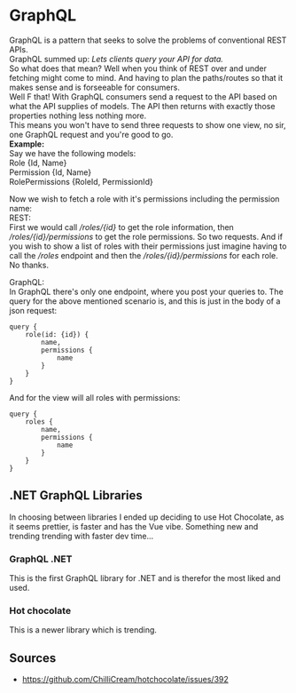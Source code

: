 # GraphQL
GraphQL is a pattern that seeks to solve the problems of conventional REST APIs.  
GraphQL summed up: *Lets clients query your API for data.*  
So what does that mean? Well when you think of REST over and under fetching might come to mind. And having to plan the paths/routes so that it makes sense and is forseeable for consumers.  
Well F that! With GraphQL consumers send a request to the API based on what the API supplies of models. The API then returns with exactly those properties nothing less nothing more.  
This means you won't have to send three requests to show one view, no sir, one GraphQL request and you're good to go.  
**Example:**  
Say we have the following models:  
Role {Id, Name}  
Permission {Id, Name}  
RolePermissions {RoleId, PermissionId}  

Now we wish to fetch a role with it's permissions including the permission name:  
REST:  
First we would call */roles/{id}* to get the role information, then */roles/{id}/permissions* to get the role permissions. So two requests. And if you wish to show a list of roles with their permissions just imagine having to call the */roles* endpoint and then the */roles/{id}/permissions* for each role. No thanks.  

GraphQL:  
In GraphQL there's only one endpoint, where you post your queries to. The query for the above mentioned scenario is, and this is just in the body of a json request:  
```
query {
    role(id: {id}) {
        name,
        permissions {
            name
        }
    }
}
```
And for the view will all roles with permissions:
```
query {
    roles {
        name,
        permissions {
            name
        }
    }
}
```

## .NET GraphQL Libraries
In choosing between libraries I ended up deciding to use Hot Chocolate, as it seems prettier, is faster and has the Vue vibe. Something new and trending trending with faster dev time... 

### GraphQL .NET
This is the first GraphQL library for .NET and is therefor the most liked and used.

### Hot chocolate
This is a newer library which is trending.

## Sources
- https://github.com/ChilliCream/hotchocolate/issues/392